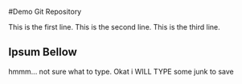 #Demo Git Repository

This is the first line.
This is the second line.
This is the third line.

## Ipsum Bellow

hmmm... not sure what to type.
Okat i WILL TYPE 	some junk to save
